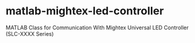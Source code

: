 # matlab-mightex-led-controller
MATLAB Class for Communication With Mightex Universal LED Controller (SLC-XXXX Series)
